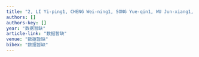 ```yaml
---
title: "2, LI Yi-ping1, CHENG Wei-ning1, SONG Yue-qin1, WU Jun-xiang1, SUN Hui-zhong3, JIA Hui2 (1 College of Plant Protection, Northwest A & F University, Yangling, Shaanxi 712100 …"
authors: []
authors-key: []
year: "数据暂缺"
article-link: "数据暂缺"
venue: "数据暂缺"
bibex: "数据暂缺"
---
```

